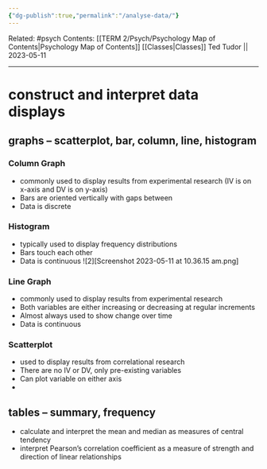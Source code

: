 ```yaml
---
{"dg-publish":true,"permalink":"/analyse-data/"}
---
```


Related: #psych
Contents: [[TERM 2/Psych/Psychology Map of Contents\|Psychology Map of Contents]]
[[Classes\|Classes]]
Ted Tudor || 2023-05-11
***
# construct and interpret data displays
## graphs – scatterplot, bar, column, line, histogram
###     Column Graph 
- commonly used to display results from experimental research (IV is on x-axis and DV is on y-axis)
-   Bars are oriented vertically with gaps between
-   Data is discrete

### Histogram
- typically used to display frequency distributions
- Bars touch each other
- Data is continuous
![2][Screenshot 2023-05-11 at 10.36.15 am.png]
### Line Graph 
- commonly used to display results from experimental research 
-   Both variables are either increasing or decreasing at regular increments
-   Almost always used to show change over time 
-   Data is continuous 

### Scatterplot 
- used to display results from correlational research
-   There are no IV or DV, only pre-existing variables
-   Can plot variable on either axis
- 
## tables – summary, frequency
- calculate and interpret the mean and median as measures of central tendency
- interpret Pearson’s correlation coefficient as a measure of strength and direction of linear relationships